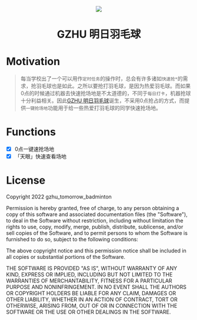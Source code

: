 <div align="center">
  <img src="https://s1.ax1x.com/2022/10/09/xYVEz8.png"></img>
  <h1>GZHU 明日羽毛球</h1>
</div>


# Motivation

> 每当学校出了一个可以用作`定时任务`的操作时，总会有许多诸如`快速抢*`的需求，抢羽毛球也是如此。之所以要抢打羽毛球，是因为热爱羽毛球。而如果0点的时候通过机器去快速抢场地是不太道德的，不同于`每日打卡`，机器抢球十分利益相关。因此[GZHU 明日羽毛球](https://github.com/favorhau/gzhu_tomorrow_badminton)诞生，不采用0点抢占的方式，而提供`一键抢场地`功能用于给一些热爱打羽毛球的同学快速抢场地。

# Functions

- [x] 0点一键速抢场地
- [x] 「天眼」快速查看场地

# License

Copyright 2022 gzhu_tomorrow_badminton

Permission is hereby granted, free of charge, to any person obtaining a copy of this software and associated documentation files (the "Software"), to deal in the Software without restriction, including without limitation the rights to use, copy, modify, merge, publish, distribute, sublicense, and/or sell copies of the Software, and to permit persons to whom the Software is furnished to do so, subject to the following conditions:

The above copyright notice and this permission notice shall be included in all copies or substantial portions of the Software.

THE SOFTWARE IS PROVIDED "AS IS", WITHOUT WARRANTY OF ANY KIND, EXPRESS OR IMPLIED, INCLUDING BUT NOT LIMITED TO THE WARRANTIES OF MERCHANTABILITY, FITNESS FOR A PARTICULAR PURPOSE AND NONINFRINGEMENT. IN NO EVENT SHALL THE AUTHORS OR COPYRIGHT HOLDERS BE LIABLE FOR ANY CLAIM, DAMAGES OR OTHER LIABILITY, WHETHER IN AN ACTION OF CONTRACT, TORT OR OTHERWISE, ARISING FROM, OUT OF OR IN CONNECTION WITH THE SOFTWARE OR THE USE OR OTHER DEALINGS IN THE SOFTWARE.